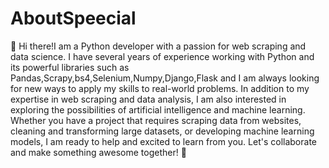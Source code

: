 # AboutSpeecial
🚀 Hi there!I am a Python developer with a passion for web scraping and data science. I have several years of experience working with Python and its powerful libraries such as Pandas,Scrapy,bs4,Selenium,Numpy,Django,Flask and I am always looking for new ways to apply my skills to real-world problems. In addition to my expertise in web scraping and data analysis, I am also interested in exploring the possibilities of artificial intelligence and machine learning. Whether you have a project that requires scraping data from websites, cleaning and transforming large datasets, or developing machine learning models, I am ready to help and excited to learn from you. Let's collaborate and make something awesome together! 🤖
